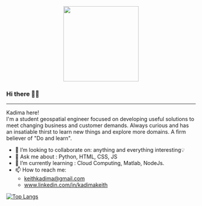 <div align="center">
<img src="https://media.tenor.com/images/3b388fe03da271d2674faf85eb7c3fcd/tenor.gif" width=200 height=200 />  
</div>

<h3 align="left">Hi there 👋👋 </h3>

---

Kadima here!</br>
I'm a student geospatial engineer focused on developing useful solutions to meet changing business and customer demands. Always curious and has an insatiable thirst to learn new things and explore more domains. A firm believer of "Do and learn". 

- 👯 I’m looking to collaborate on: anything and everything interesting💡
- 💬 Ask me about : Python, HTML, CSS, JS
- 🌱 I’m currently learning : Cloud Computing, Matlab, NodeJs.
- 📫 How to reach me: 
  * keithkadima@gmail.com 
  * www.linkedin.com/in/kadimakeith


[![Top Langs](https://github-readme-stats.vercel.app/api/top-langs/?username=kadimakeith&theme=dark&layout=compact)](https://github.com/anuraghazra/github-readme-stats)

 
 
 
 
 
